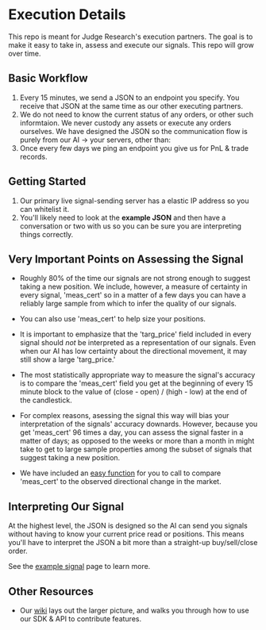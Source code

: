 # Execution Details
This repo is meant for Judge Research's execution partners.  The goal is to make it easy to take in, assess and execute our signals.  This repo will grow over time.

## Basic Workflow

1.  Every 15 minutes, we send a JSON to an endpoint you specify.  You receive that JSON at the same time as our other executing partners.
2.  We do not need to know the current status of any orders, or other such informtaion.  We never custody any assets or execute any orders ourselves.  We have designed the JSON so the communication flow is purely from our AI -> your servers, other than: 
3.  Once every few days we ping an endpoint you give us for PnL & trade records.  
    
## Getting Started

1.  Our primary live signal-sending server has a elastic IP address so you can whitelist it.
2.  You'll likely need to look at the **example JSON** and then have a conversation or two with us so you can be sure you are interpreting things correctly.  

## Very Important Points on Assessing the Signal

- Roughly 80% of the time our signals are not strong enough to suggest taking a new position. We include, however, a measure of certainty in every signal, 'meas_cert' so in a matter of a few days you can have a reliably large sample from which to infer the quality of our signals.  

- You can also use 'meas_cert' to help size your positions.
  
- It is important to emphasize that the 'targ_price' field included in every signal should *not* be interpreted as a representation of our signals.  Even when our AI has low certainty about the directional movement, it may still show a large 'targ_price.'  

- The most statistically appropriate way to measure the signal's accuracy is to compare the 'meas_cert' field you get at the beginning of every 15 minute block to the value of (close - open) / (high - low) at the end of the candlestick.  

- For complex reasons, asessing the signal this way will bias your interpretation of the signals' accuracy downards.  However, because you get 'meas_cert' 96 times a day, you can assess the signal faster in a matter of days; as opposed to the weeks or more than a month in might take to get to large sample properties among the subset of signals that suggest taking a new position.

- We have included an [easy function](https://github.com/JudgeResearchEcosystem/execution_details/blob/main/wind_perc_chart) for you to call to compare 'meas_cert' to the observed directional change in the market. 

## Interpreting Our Signal

At the highest level, the JSON is designed so the AI can send you signals without having to know your current price read or positions.  This means you'll have to interpret the JSON a bit more than a straight-up buy/sell/close order.   

See the [example signal](https://github.com/JudgeResearchEcosystem/execution_details/blob/main/example_json_and_exec_details.md) page to learn more.



## Other Resources
 
- Our [wiki](https://judgeresearch.notion.site/The-Judge-Research-Wiki-37d2ae0159254928b483f01fec87b576) lays out the larger picture, and walks you through how to use our SDK & API to contribute features. 
